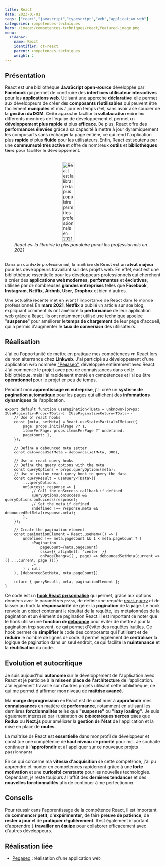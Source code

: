 ```yaml
---
title: React
date: 2023-01-01
tags: ["react","javascript","typescript","web","application web"]
categories: competences-techniques
hero: /images/competences-techniques/react/featured-image.png
menu:
  sidebar:
    name: React
    identifier: ct-react
    parent: competences-techniques
    weight: 2
---
```


## Présentation
React est une bibliothèque **JavaScript** **open-source** développée par **Facebook** qui permet de construire des **interfaces utilisateur interactives** pour les **applications web**. Utilisant une approche **déclarative**, elle permet aux développeurs de créer des **composants réutilisables** qui peuvent être facilement **manipulés** et mis à jour en temps réel, sans avoir à se soucier de la **gestion du DOM**. Cette approche facilite la **collaboration** entre les différents membres de l'équipe de développement et permet un **développement plus rapide** et plus **efficace**. De plus, React offre des **performances élevées** grâce à sa capacité à mettre à jour dynamiquement les composants sans recharger la page entière, ce qui rend l'application plus **rapide** et plus **fluide** pour les utilisateurs. Enfin, React est soutenu par une **communauté très active** et offre de nombreux **outils** et **bibliothèques tiers** pour faciliter le développement.

<div style="display: flex; flex-direction: column; align-items: center; justify-content: center; margin: 30px;">
  <img onclick="window.open('https://insights.stackoverflow.com/survey/2021#most-popular-technologies-webframe-prof')" src="/images/competences-techniques/react/survey.png" width="30%" style="align-self: center; cursor: pointer;" alt="React est la librairie la plus populaire parmi les professionnels en 2021" title="Cliquer pour zoomer" />
  <i>React est la librairie la plus populaire parmi les professionnels en 2021</i>
</div>

Dans un contexte professionnel, la maîtrise de React est un **atout majeur** pour les développeurs travaillant sur des projets web. En effet, eact est une bibliothèque essentielle pour les développeurs professionnels qui cherchent à créer des **applications web modernes**, **performantes** et **évolutives**, utilisée par de nombreuses **grandes entreprises** telles que **Facebook**, **Instagram**, **Netflix**, **Airbnb**, **Uber**, **Dropbox** et bien d'autres.

Une actualité récente met en avant l'importance de React dans le monde professionnel. En **mars 2021**, **Netflix** a publié un article sur son blog, expliquant comment ils ont amélioré la **performance** de leur application web grâce à React. Ils ont notamment utilisé une technique appelée "**suspense**" pour améliorer le **temps de chargement** de leur page d'accueil, qui a permis d'augmenter le **taux de conversion** des utilisateurs.

## Réalisation
J'ai eu l'opportunité de mettre en pratique mes compétences en React lors de mon alternance chez **Linkweb**. J'ai participé au développement d'une application web nommée ["Pegaseo"](/posts/realisations/pegaseo), développée entièrement avec React. J'ai commencé le projet avec peu de connaissances dans cette bibliothèque, mais j'ai rapidement monté en compétences et j'ai pu être **opérationnel** pour le projet en peu de temps.

Pendant mon **apprentissage en entreprise**, j'ai créé un **système de pagination automatique** pour les pages qui affichent des **informations dynamiques** de l'application.
```tsx
export default function usePagination<TData = unknown>(props: IUsePaginationProps<TData>): IUsePaginationReturn<TData> {
    // Use of react hooks
    const [meta, setMeta] = React.useState<Partial<IMeta>>({
        page: props.initialPage ?? 1,
        itemsPerPage: props.itemsPerPage ?? undefined,
        pageCount: 1,
    });

    // Define a debounced meta setter
    const debouncedSetMeta = debounce(setMeta, 300);

    // Use of react-query hooks
    // Define the query options with the meta
    const queryOptions = props.queryOptions(meta);
    // Use of custom react-query hook to query the data
    const queryResult = useQuery<TData>({
        ...queryOptions,
        onSuccess: response => {
            // Call the onSuccess callback if defined
            queryOptions.onSuccess && queryOptions.onSuccess(response);
            // Set the meta if defined
            undefined !== response.meta && debouncedSetMeta(response.meta);
        },
    });

    // Create the pagination element
    const paginationElement = React.useMemo(() => (
        undefined !== meta.pageCount && 1 < meta.pageCount ? (
            <Pagination
                pageCount={meta.pageCount}
                cssx={{ alignSelf: 'center' }}
                onPageChange={(_, page) => debouncedSetMeta(current => ({ ...current, page }))}
            />
        ) : null
    ), [debouncedSetMeta, meta.pageCount]);

    return { queryResult, meta, paginationElement };
}
```
Ce code est un [**hook React personnalisé**](https://fr.reactjs.org/docs/hooks-intro.html) qui permet, grâce aux options données avec le paramètres `props`, de définir une requête [react-query](https://react-query.tanstack.com/) et de laisser au hook la **résponsabilité** de gérer la **pagination** de la page. Le hook renvoie un object contenant le résultat de la requête, les métadonnées de la pagination et un élément de pagination React. Il est important de noter que le hook utilise une **fonction de [debounce](https://www.techtarget.com/whatis/definition/debouncing#:~:text=Debouncing%20is%20removing%20unwanted%20input,hardware%20switches%2C%20programs%20and%20websites.)** pour éviter de mettre à jour la pagination trop souvent, ce qui permet d'éviter des requêtes inutiles.
Ce hook permet de **simplifier** le code des composants qui l'utilisent et de **réduire** le nombre de lignes de code. Il permet également de **centraliser** la logique de pagination dans un seul endroit, ce qui facilite la **maintenance** et la **réutilisation** du code.

## Evolution et autocritique
Je suis aujourd'hui **autonome** sur le développement de l'application avec React et je participe à la **mise en place de l'architecture** de l'application. J'ai également travaillé sur d'autres projets utilisant cette bibliothèque, ce qui me permet d'affirmer mon niveau de **maîtrise avancé**.

Ma **marge de progression** en React est de continuer à **approfondir** mes **connaissances** en matière de **performance**, notamment en utilisant les dernières **fonctionnalités** telles que **"suspense"** ou **"lazy loading"**. Je suis également intéressé par l'utilisation de **bibliothèques tierces** telles que **Redux** ou **Next.js** pour améliorer la **gestion de l'état** de l'application et la mise en place de **routes**.

La maîtrise de React est **essentielle** dans mon profil de développeur et constitue une compétence de **haut niveau** de **priorité** pour moi. Je souhaite continuer à l'**approfondir** et à l'appliquer sur de nouveaux projets passionnants.

En ce qui concerne ma **vitesse d'acquisition** de cette compétence, j'ai pu apprendre et monter en compétences rapidement grâce à une **forte motivation** et une **curiosité constante** pour les nouvelles technologies. Cependant, je reste toujours à l'affût des **dernières tendances** et des **nouvelles fonctionnalités** afin de continuer à me perfectionner.

## Conseils
Pour réussir dans l'apprentissage de la compétence React, il est important de **commencer petit**, d'**expérimenter**, de faire **preuve de patience**, de **rester à jour** et de **pratiquer régulièrement**. Il est également important d'apprendre à **travailler en équipe** pour collaborer efficacement avec d'autres développeurs.

## Réalisation liée
- [Pegaseo](/posts/realisations/pegaseo) : réalisation d'une application web
